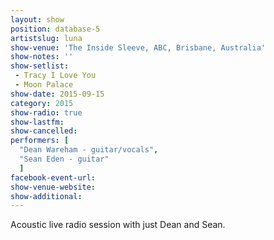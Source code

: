 ```yaml
---
layout: show
position: database-5
artistslug: luna
show-venue: 'The Inside Sleeve, ABC, Brisbane, Australia'
show-notes: ''
show-setlist: 
 - Tracy I Love You
 - Moon Palace
show-date: 2015-09-15
category: 2015
show-radio: true
show-lastfm: 
show-cancelled: 
performers: [
  "Dean Wareham - guitar/vocals",
  "Sean Eden - guitar"
  ]
facebook-event-url: 
show-venue-website: 
show-additional:
---
```

Acoustic live radio session with just Dean and Sean.